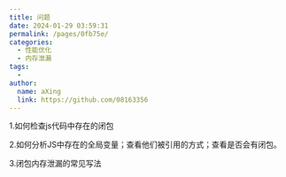 ```yaml
---
title: 问题
date: 2024-01-29 03:59:31
permalink: /pages/0fb75e/
categories:
  - 性能优化
  - 内存泄漏
tags:
  - 
author: 
  name: aXing
  link: https://github.com/08163356
---
```





1.如何检查js代码中存在的闭包

2.如何分析JS中存在的全局变量；查看他们被引用的方式；查看是否会有闭包。

3.闭包内存泄漏的常见写法

<!-- more -->
